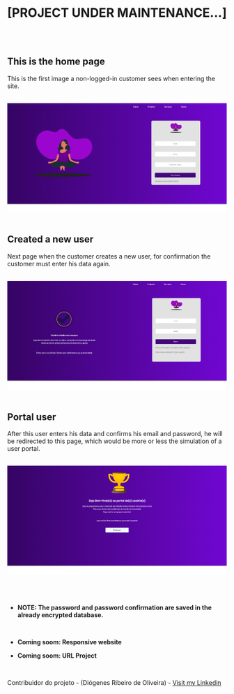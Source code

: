 <h1>[PROJECT UNDER MAINTENANCE...]</h1>

<br><br>

<h2> This is the home page </h2>
<p> This is the first image a non-logged-in customer sees when entering the site. </p>

<br>

<img src='./images-from-README/homePage.png'>

<br>

<br>

<h2> Created a new user </h2>
<p> Next page when the customer creates a new user, for confirmation the customer must enter his data again. </p>

<br>

<img src='./images-from-README/new_userEnter.png'>

<br>

<br>

<h2> Portal user </h2>
<p> After this user enters his data and confirms his email and password, he will be redirected to this page, which would be more or less the simulation of a user portal. </p>

<br>

<img src='./images-from-README/wellComeToPortalUser.png'>

<br><br>

- <strong> NOTE: The password and password confirmation are saved in the already encrypted database. </strong>

<br>

- <strong> Coming soom: Responsive website </strong>

- <strong> Coming soom: URL Project </strong>


<br>

Contribuidor do projeto - (Diógenes Ribeiro de Oliveira) - [Visit my Linkedin](https://www.linkedin.com/in/diogenesriboliveira/)